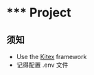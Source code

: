 # *** Project

## 须知

- Use the [Kitex](https://github.com/cloudwego/kitex/) framework
- 记得配置 .env 文件